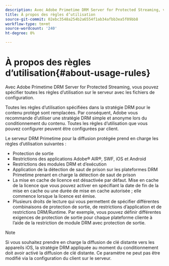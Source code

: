 ```yaml
---
description: Avec Adobe Primetime DRM Server for Protected Streaming, vous pouvez spécifier toutes les règles d’utilisation sur le serveur avec les fichiers de configuration.
title: À propos des règles d’utilisation
source-git-commit: 02ebc3548a254b2a6554f1ab34afbb3ea5f09bb8
workflow-type: tm+mt
source-wordcount: '240'
ht-degree: 0%

---
```


# À propos des règles d’utilisation{#about-usage-rules}

Avec Adobe Primetime DRM Server for Protected Streaming, vous pouvez spécifier toutes les règles d’utilisation sur le serveur avec les fichiers de configuration.

Toutes les règles d’utilisation spécifiées dans la stratégie DRM pour le contenu protégé sont remplacées. Par conséquent, Adobe vous recommande d’utiliser une stratégie DRM simple et anonyme lors du conditionnement du contenu. Toutes les règles d’utilisation que vous pouvez configurer peuvent être configurées par client.

Le serveur DRM Primetime pour la diffusion protégée prend en charge les règles d’utilisation suivantes :

* Protection de sortie
* Restrictions des applications Adobe® AIR®, SWF, iOS et Android
* Restrictions des modules DRM et d’exécution
* Application de la détection de saut de prison sur les plateformes DRM Primetime prenant en charge la détection de saut de prison
* La mise en cache de licence est désactivée par défaut. Mise en cache de la licence que vous pouvez activer en spécifiant la date de fin de la mise en cache ou une durée de mise en cache autorisée ; elle commence lorsque la licence est émise.
* Plusieurs droits de lecture qui vous permettent de spécifier différentes combinaisons de protection de sortie, de restrictions d’application et de restrictions DRM/Runtime. Par exemple, vous pouvez définir différentes exigences de protection de sortie pour chaque plateforme cliente à l’aide de la restriction de module DRM avec protection de sortie.

>[!NOTE]
>
>Si vous souhaitez prendre en charge la diffusion de clé distante vers les appareils iOS, la stratégie DRM appliquée au moment du conditionnement doit avoir activé la diffusion de clé distante. Ce paramètre ne peut pas être modifié via la configuration du client sur le serveur.
